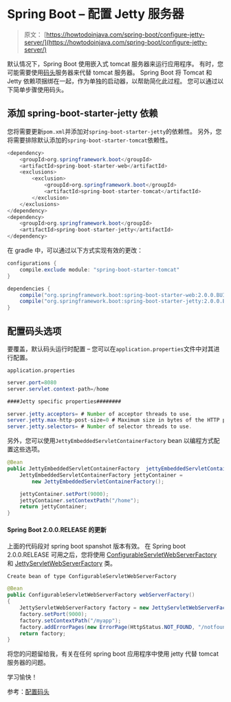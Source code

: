 # Spring Boot – 配置 Jetty 服务器

> 原文： [https://howtodoinjava.com/spring-boot/configure-jetty-server/](https://howtodoinjava.com/spring-boot/configure-jetty-server/)

默认情况下，Spring Boot 使用嵌入式 tomcat 服务器来运行应用程序。 有时，您可能需要使用[码头](https://www.eclipse.org/jetty/)服务器来代替 tomcat 服务器。 Spring Boot 将 Tomcat 和 Jetty 依赖项捆绑在一起，作为单独的启动器，以帮助简化此过程。 您可以通过以下简单步骤使用码头。

## 添加 spring-boot-starter-jetty 依赖

您将需要更新`pom.xml`并添加对`spring-boot-starter-jetty`的依赖性。 另外，您将需要排除默认添加的`spring-boot-starter-tomcat`依赖性。

```java
<dependency>
    <groupId>org.springframework.boot</groupId>
    <artifactId>spring-boot-starter-web</artifactId>
    <exclusions>
        <exclusion>
            <groupId>org.springframework.boot</groupId>
            <artifactId>spring-boot-starter-tomcat</artifactId>
        </exclusion>
    </exclusions>
</dependency>
<dependency>
    <groupId>org.springframework.boot</groupId>
    <artifactId>spring-boot-starter-jetty</artifactId>
</dependency>

```

在 gradle 中，可以通过以下方式实现有效的更改：

```java
configurations {
    compile.exclude module: "spring-boot-starter-tomcat"
}

dependencies {
    compile("org.springframework.boot:spring-boot-starter-web:2.0.0.BUILD-SNAPSHOT")
    compile("org.springframework.boot:spring-boot-starter-jetty:2.0.0.BUILD-SNAPSHOT")
}

```

## 配置码头选项

要覆盖，默认码头运行时配置 – 您可以在`application.properties`文件中对其进行配置。

`application.properties`

```java
server.port=8080
server.servlet.context-path=/home

####Jetty specific properties########

server.jetty.acceptors= # Number of acceptor threads to use.
server.jetty.max-http-post-size=0 # Maximum size in bytes of the HTTP post or put content.
server.jetty.selectors= # Number of selector threads to use.

```

另外，您可以使用`JettyEmbeddedServletContainerFactory` bean 以编程方式配置这些选项。

```java
@Bean
public JettyEmbeddedServletContainerFactory  jettyEmbeddedServletContainerFactory() {
    JettyEmbeddedServletContainerFactory jettyContainer = 
    	new JettyEmbeddedServletContainerFactory();

    jettyContainer.setPort(9000);
    jettyContainer.setContextPath("/home");
    return jettyContainer;
}

```

#### Spring Boot 2.0.0.RELEASE 的更新

上面的代码段对 spring boot spanshot 版本有效。 在 Spring boot 2.0.0.RELEASE 可用之后，您将使用 [ConfigurableServletWebServerFactory](https://docs.spring.io/spring-boot/docs/current/api/org/springframework/boot/web/servlet/server/ConfigurableServletWebServerFactory.html) 和 [JettyServletWebServerFactory](https://docs.spring.io/spring-boot/docs/current/api/org/springframework/boot/web/embedded/jetty/JettyServletWebServerFactory.html) 类。

`Create bean of type ConfigurableServletWebServerFactory`

```java
@Bean
public ConfigurableServletWebServerFactory webServerFactory() 
{
	JettyServletWebServerFactory factory = new JettyServletWebServerFactory();
	factory.setPort(9000);
	factory.setContextPath("/myapp");
	factory.addErrorPages(new ErrorPage(HttpStatus.NOT_FOUND, "/notfound.html"));
	return factory;
}

```

将您的问题留给我，有关在任何 spring boot 应用程序中使用 jetty 代替 tomcat 服务器的问题。

学习愉快！

参考：[配置码头](https://docs.spring.io/spring-boot/docs/current/reference/htmlsingle/#howto-use-another-web-server)